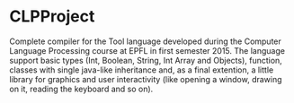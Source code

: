 # CLPProject

Complete compiler for the Tool language developed during the Computer Language Processing course at EPFL in first semester 2015. The language support basic types (Int, Boolean, String, Int Array and Objects), function, classes with single java-like inheritance and, as a final extention, a little library for graphics and user interactivity (like opening a window, drawing on it, reading the keyboard and so on).
